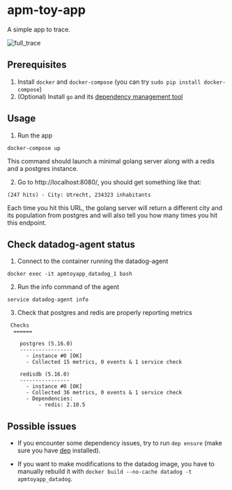 # apm-toy-app
A simple app to trace.

![full_trace](https://github.com/gabsn/apm-toy-app/blob/img/full_trace.png)

## Prerequisites
1. Install `docker` and `docker-compose` (you can try `sudo pip install docker-compose`)
2. (Optional) Install `go` and its [dependency management tool](https://github.com/golang/dep)

## Usage
1. Run the app
```
docker-compose up
```
This command should launch a minimal golang server along with a redis and a postgres instance.

2. Go to http://localhost:8080/, you should get something like that:
```
(247 hits) - City: Utrecht, 234323 inhabitants
```
Each time you hit this URL, the golang server will return a different city and its population from postgres and will also tell you how many times you hit this endpoint.

## Check datadog-agent status
1. Connect to the container running the datadog-agent
```
docker exec -it apmtoyapp_datadog_1 bash
```
2. Run the info command of the agent
```
service datadog-agent info
```
3. Check that postgres and redis are properly reporting metrics
```
 Checks
  ======

    postgres (5.16.0)
    -----------------
      - instance #0 [OK]
      - Collected 15 metrics, 0 events & 1 service check

    redisdb (5.16.0)
    ----------------
      - instance #0 [OK]
      - Collected 36 metrics, 0 events & 1 service check
      - Dependencies:
          - redis: 2.10.5
```

## Possible issues
- If you encounter some dependency issues, try to run `dep ensure` (make sure you have [dep](https://github.com/golang/dep) installed).

- If you want to make modifications to the datadog image, you have to manually rebuild it with `docker build --no-cache datadog -t apmtoyapp_datadog`.
